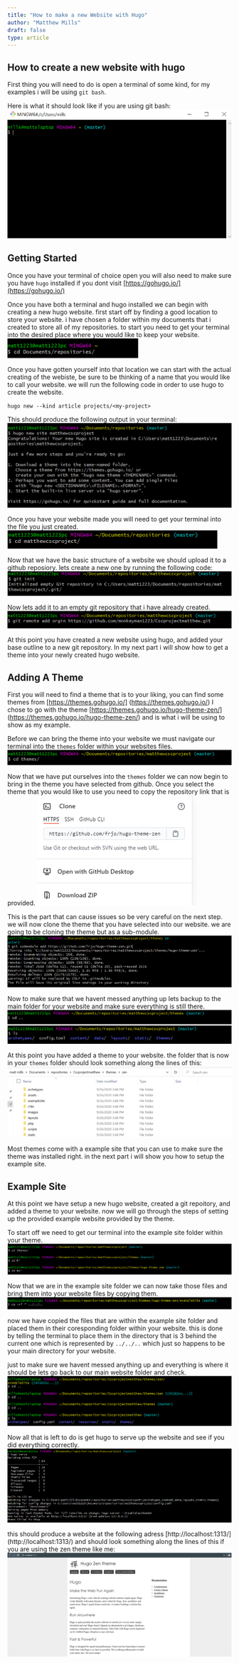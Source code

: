 ```yaml
---
title: "How to make a new Website with Hugo"
author: "Matthew Mills"
draft: false
type: article
---
```


## How to create a new website with hugo

First thing you will need to do is open a terminal of some kind, for my examples i will be using `git bash`. 

Here is what it should look like if you are using git bash:
![a table](git_image.png)

## Getting Started
Once you have your terminal of choice open you will also need to make sure you have `hugo` installed if you dont visit [https://gohugo.io/](https://gohugo.io/)

Once you have both a terminal and hugo installed we can begin with creating a new hugo website. first start off by finding a good location to store your website. i have chosen a folder within my documents that i created to store all of my repositories. to start you need to get your terminal into the desired place where you would like to keep your website. 
![a table](cd_start.png)

Once you have gotten yourself into that location we can start with the actual creating of the webiste, be sure to be thinking of a name that you would like to call your website. we will run the following code in order to use hugo to create the website.

```{sh}
hugo new --kind article projects/<my-project>
```

This should produce the following output in your terminal:
![a table](hugo_create.png)

Once you have your website made you will need to get your terminal into the file you just created. 
![a table](cd_project.png)

Now that we have the basic structure of a website we should upload it to a github reposiory. lets create a new one by running the following code:
![a table](git_init.png)

Now lets add it to an empty git repository that i have already created.
![a table](git_addrepo.png)

At this point you have created a new website using hugo, and added your base outline to a new git repository. In my next part i will show how to get a theme into your newly created hugo website.

## Adding A Theme
First you will need to find a theme that is to your liking, you can find some themes from [https://themes.gohugo.io/] (https://themes.gohugo.io/) I chose to go with the theme [https://themes.gohugo.io/hugo-theme-zen/] (https://themes.gohugo.io/hugo-theme-zen/) and is what i will be using to show as my example.
 
Before we can bring the theme into your website we must navigate our terminal into the `themes` folder within your websites files.
![a table](cd_theme.png)

Now that we have put ourselves into the `themes` folder we can now begin to bring in the theme you have selected from github. Once you select the theme that you would like to use you need to copy the repository link that is provided. 
![a table](git_theme.png)

This is the part that can cause issues so be very careful on the next step. we will now clone the theme that you have selected into our website. we are going to be cloning the theme but as a sub-module.
![a table](git_addsub.png)

Now to make sure that we havent messed anything up lets backup to the main folder for your website and make sure everything is still there.
![a table](cd_back.png)
![a table](ls_project.png)

At this point you have added a theme to your website. the folder that is now in your `themes` folder should look something along the lines of this:
![a table](zen_doc.png)
 
 Most themes come with a example site that you can use to make sure the theme was installed right. in the next part i will show you how to setup the example site.

## Example Site

At this point we have setup a new hugo website, created a git repoitory, and added a theme to your website. now we will go through the steps of setting up the provided example website provided by the theme. 

To start off we need to get our terminal into the example site folder within your theme.
![a table](cd_themeex.png)

Now that we are in the example site folder we can now take those files and bring them into your website files by copying them. 
![a table](copy_example.png)

now we have copied the files that are within the example site folder and placed them in their coresponding folder within your website. this is done by telling the terminal to place them in the directory that is 3 behind the current one which is represented by `../../..` which just so happens to be your main directory for your website.

just to make sure we havent messed anything up and everything is where it should be lets go back to our main website folder and check.
![a table](ls_main.png)

Now all that is left to do is get hugo to serve up the website and see if you did everything correctly. 
 ![a table](hugo_serve.png)

 this should produce a website at the following adress [http://localhost:1313/] (http://localhost:1313/) and should look something along the lines of this if you are using the zen theme like me:
 ![a table](hugo_servefinal.png)
